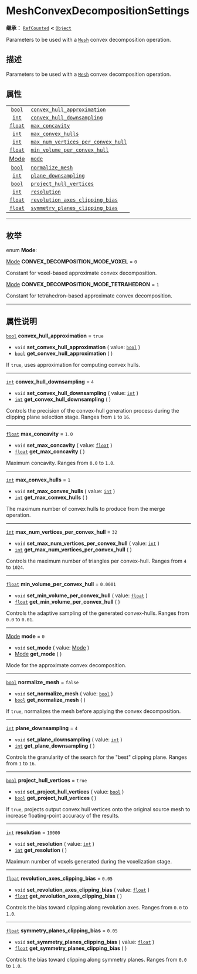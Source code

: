 <!-- ⚠ 请勿编辑本文件 ⚠ -->
<!-- 本文档使用脚本从 WeDot 引擎源码仓库生成。 -->
<!-- 生成脚本：https://github.com/WeDot-Engine/WeDot/tree/4.3/doc/tools/make_md.py； -->
<!-- 原文件：https://github.com/WeDot-Engine/WeDot/tree/4.3/doc/classes/MeshConvexDecompositionSettings.xml。 -->

<div id="_class_meshconvexdecompositionsettings"></div>

# MeshConvexDecompositionSettings

**继承：** [`RefCounted`](class_refcounted.md) **<** [`Object`](class_object.md)

Parameters to be used with a [`Mesh`](class_mesh.md) convex decomposition operation.

## 描述

Parameters to be used with a [`Mesh`](class_mesh.md) convex decomposition operation.

## 属性

|||
|:-:|:--|
| [`bool`](class_bool.md)                            | [`convex_hull_approximation`](#class_meshconvexdecompositionsettings_property_convex_hull_approximation)               | ``true``   |
| [`int`](class_int.md)                              | [`convex_hull_downsampling`](#class_meshconvexdecompositionsettings_property_convex_hull_downsampling)                 | ``4``      |
| [`float`](class_float.md)                          | [`max_concavity`](#class_meshconvexdecompositionsettings_property_max_concavity)                                       | ``1.0``    |
| [`int`](class_int.md)                              | [`max_convex_hulls`](#class_meshconvexdecompositionsettings_property_max_convex_hulls)                                 | ``1``      |
| [`int`](class_int.md)                              | [`max_num_vertices_per_convex_hull`](#class_meshconvexdecompositionsettings_property_max_num_vertices_per_convex_hull) | ``32``     |
| [`float`](class_float.md)                          | [`min_volume_per_convex_hull`](#class_meshconvexdecompositionsettings_property_min_volume_per_convex_hull)             | ``0.0001`` |
| [Mode](#enum_meshconvexdecompositionsettings_mode) | [`mode`](#class_meshconvexdecompositionsettings_property_mode)                                                         | ``0``      |
| [`bool`](class_bool.md)                            | [`normalize_mesh`](#class_meshconvexdecompositionsettings_property_normalize_mesh)                                     | ``false``  |
| [`int`](class_int.md)                              | [`plane_downsampling`](#class_meshconvexdecompositionsettings_property_plane_downsampling)                             | ``4``      |
| [`bool`](class_bool.md)                            | [`project_hull_vertices`](#class_meshconvexdecompositionsettings_property_project_hull_vertices)                       | ``true``   |
| [`int`](class_int.md)                              | [`resolution`](#class_meshconvexdecompositionsettings_property_resolution)                                             | ``10000``  |
| [`float`](class_float.md)                          | [`revolution_axes_clipping_bias`](#class_meshconvexdecompositionsettings_property_revolution_axes_clipping_bias)       | ``0.05``   |
| [`float`](class_float.md)                          | [`symmetry_planes_clipping_bias`](#class_meshconvexdecompositionsettings_property_symmetry_planes_clipping_bias)       | ``0.05``   |

<!-- rst-class:: classref-section-separator -->

---

## 枚举

<div id="_class_enum_meshconvexdecompositionsettings_mode"></div>

enum **Mode**: <div id="enum_meshconvexdecompositionsettings_mode"></div>

<div id="_class_meshconvexdecompositionsettings_constant_convex_decomposition_mode_voxel"></div>

[Mode](#enum_meshconvexdecompositionsettings_mode) **CONVEX_DECOMPOSITION_MODE_VOXEL** = ``0``

Constant for voxel-based approximate convex decomposition.

<div id="_class_meshconvexdecompositionsettings_constant_convex_decomposition_mode_tetrahedron"></div>

[Mode](#enum_meshconvexdecompositionsettings_mode) **CONVEX_DECOMPOSITION_MODE_TETRAHEDRON** = ``1``

Constant for tetrahedron-based approximate convex decomposition.

<!-- rst-class:: classref-section-separator -->

---

## 属性说明

<div id="_class_meshconvexdecompositionsettings_property_convex_hull_approximation"></div>

[`bool`](class_bool.md) **convex_hull_approximation** = ``true`` <div id="class_meshconvexdecompositionsettings_property_convex_hull_approximation"></div>

- `void` **set_convex_hull_approximation** ( value: [`bool`](class_bool.md) )
- [`bool`](class_bool.md) **get_convex_hull_approximation** ( )

If `true`, uses approximation for computing convex hulls.

<!-- rst-class:: classref-item-separator -->

---

<div id="_class_meshconvexdecompositionsettings_property_convex_hull_downsampling"></div>

[`int`](class_int.md) **convex_hull_downsampling** = ``4`` <div id="class_meshconvexdecompositionsettings_property_convex_hull_downsampling"></div>

- `void` **set_convex_hull_downsampling** ( value: [`int`](class_int.md) )
- [`int`](class_int.md) **get_convex_hull_downsampling** ( )

Controls the precision of the convex-hull generation process during the clipping plane selection stage. Ranges from `1` to `16`.

<!-- rst-class:: classref-item-separator -->

---

<div id="_class_meshconvexdecompositionsettings_property_max_concavity"></div>

[`float`](class_float.md) **max_concavity** = ``1.0`` <div id="class_meshconvexdecompositionsettings_property_max_concavity"></div>

- `void` **set_max_concavity** ( value: [`float`](class_float.md) )
- [`float`](class_float.md) **get_max_concavity** ( )

Maximum concavity. Ranges from `0.0` to `1.0`.

<!-- rst-class:: classref-item-separator -->

---

<div id="_class_meshconvexdecompositionsettings_property_max_convex_hulls"></div>

[`int`](class_int.md) **max_convex_hulls** = ``1`` <div id="class_meshconvexdecompositionsettings_property_max_convex_hulls"></div>

- `void` **set_max_convex_hulls** ( value: [`int`](class_int.md) )
- [`int`](class_int.md) **get_max_convex_hulls** ( )

The maximum number of convex hulls to produce from the merge operation.

<!-- rst-class:: classref-item-separator -->

---

<div id="_class_meshconvexdecompositionsettings_property_max_num_vertices_per_convex_hull"></div>

[`int`](class_int.md) **max_num_vertices_per_convex_hull** = ``32`` <div id="class_meshconvexdecompositionsettings_property_max_num_vertices_per_convex_hull"></div>

- `void` **set_max_num_vertices_per_convex_hull** ( value: [`int`](class_int.md) )
- [`int`](class_int.md) **get_max_num_vertices_per_convex_hull** ( )

Controls the maximum number of triangles per convex-hull. Ranges from `4` to `1024`.

<!-- rst-class:: classref-item-separator -->

---

<div id="_class_meshconvexdecompositionsettings_property_min_volume_per_convex_hull"></div>

[`float`](class_float.md) **min_volume_per_convex_hull** = ``0.0001`` <div id="class_meshconvexdecompositionsettings_property_min_volume_per_convex_hull"></div>

- `void` **set_min_volume_per_convex_hull** ( value: [`float`](class_float.md) )
- [`float`](class_float.md) **get_min_volume_per_convex_hull** ( )

Controls the adaptive sampling of the generated convex-hulls. Ranges from `0.0` to `0.01`.

<!-- rst-class:: classref-item-separator -->

---

<div id="_class_meshconvexdecompositionsettings_property_mode"></div>

[Mode](#enum_meshconvexdecompositionsettings_mode) **mode** = ``0`` <div id="class_meshconvexdecompositionsettings_property_mode"></div>

- `void` **set_mode** ( value: [Mode](#enum_meshconvexdecompositionsettings_mode) )
- [Mode](#enum_meshconvexdecompositionsettings_mode) **get_mode** ( )

Mode for the approximate convex decomposition.

<!-- rst-class:: classref-item-separator -->

---

<div id="_class_meshconvexdecompositionsettings_property_normalize_mesh"></div>

[`bool`](class_bool.md) **normalize_mesh** = ``false`` <div id="class_meshconvexdecompositionsettings_property_normalize_mesh"></div>

- `void` **set_normalize_mesh** ( value: [`bool`](class_bool.md) )
- [`bool`](class_bool.md) **get_normalize_mesh** ( )

If `true`, normalizes the mesh before applying the convex decomposition.

<!-- rst-class:: classref-item-separator -->

---

<div id="_class_meshconvexdecompositionsettings_property_plane_downsampling"></div>

[`int`](class_int.md) **plane_downsampling** = ``4`` <div id="class_meshconvexdecompositionsettings_property_plane_downsampling"></div>

- `void` **set_plane_downsampling** ( value: [`int`](class_int.md) )
- [`int`](class_int.md) **get_plane_downsampling** ( )

Controls the granularity of the search for the "best" clipping plane. Ranges from `1` to `16`.

<!-- rst-class:: classref-item-separator -->

---

<div id="_class_meshconvexdecompositionsettings_property_project_hull_vertices"></div>

[`bool`](class_bool.md) **project_hull_vertices** = ``true`` <div id="class_meshconvexdecompositionsettings_property_project_hull_vertices"></div>

- `void` **set_project_hull_vertices** ( value: [`bool`](class_bool.md) )
- [`bool`](class_bool.md) **get_project_hull_vertices** ( )

If `true`, projects output convex hull vertices onto the original source mesh to increase floating-point accuracy of the results.

<!-- rst-class:: classref-item-separator -->

---

<div id="_class_meshconvexdecompositionsettings_property_resolution"></div>

[`int`](class_int.md) **resolution** = ``10000`` <div id="class_meshconvexdecompositionsettings_property_resolution"></div>

- `void` **set_resolution** ( value: [`int`](class_int.md) )
- [`int`](class_int.md) **get_resolution** ( )

Maximum number of voxels generated during the voxelization stage.

<!-- rst-class:: classref-item-separator -->

---

<div id="_class_meshconvexdecompositionsettings_property_revolution_axes_clipping_bias"></div>

[`float`](class_float.md) **revolution_axes_clipping_bias** = ``0.05`` <div id="class_meshconvexdecompositionsettings_property_revolution_axes_clipping_bias"></div>

- `void` **set_revolution_axes_clipping_bias** ( value: [`float`](class_float.md) )
- [`float`](class_float.md) **get_revolution_axes_clipping_bias** ( )

Controls the bias toward clipping along revolution axes. Ranges from `0.0` to `1.0`.

<!-- rst-class:: classref-item-separator -->

---

<div id="_class_meshconvexdecompositionsettings_property_symmetry_planes_clipping_bias"></div>

[`float`](class_float.md) **symmetry_planes_clipping_bias** = ``0.05`` <div id="class_meshconvexdecompositionsettings_property_symmetry_planes_clipping_bias"></div>

- `void` **set_symmetry_planes_clipping_bias** ( value: [`float`](class_float.md) )
- [`float`](class_float.md) **get_symmetry_planes_clipping_bias** ( )

Controls the bias toward clipping along symmetry planes. Ranges from `0.0` to `1.0`.

[^virtual]: 本方法通常需要用户覆盖才能生效。
[^const]: 本方法无副作用，不会修改该实例的任何成员变量。
[^vararg]: 本方法除了能接受在此处描述的参数外，还能够继续接受任意数量的参数。
[^constructor]: 本方法用于构造某个类型。
[^static]: 调用本方法无需实例，可直接使用类名进行调用。
[^operator]: 本方法描述的是使用本类型作为左操作数的有效运算符。
[^bitfield]: 这个值是由下列位标志构成位掩码的整数。
[^void]: 无返回值。
